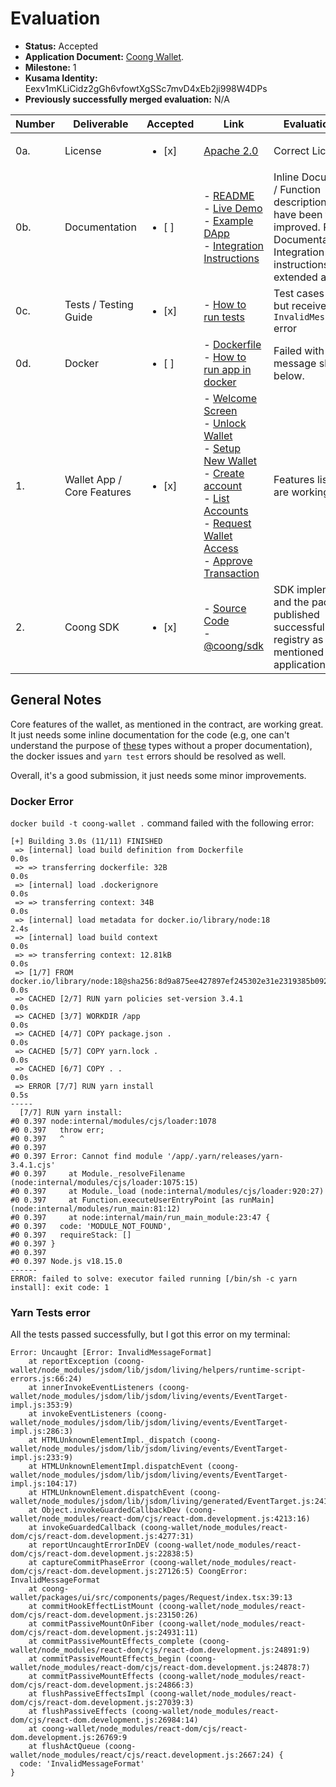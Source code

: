 # Evaluation

- **Status:** Accepted
- **Application Document:** [Coong Wallet](https://github.com/w3f/Grants-Program/blob/master/applications/coong_wallet.md). 
- **Milestone:** 1
- **Kusama Identity:** Eexv1mKLiCidz2gGh6vfowtXgSSc7mvD4xEb2ji998W4DPs
- **Previously successfully merged evaluation:** N/A

| Number | Deliverable                | Accepted               | Link                                                                                                                                                                                                                                                                                                                                                                                                                                                                                                                                                                                                                                                                                                                                                                                                                                                                                                                                                                                                                                                                 | Evaluation Notes                                                                                                                                            |
|--------|----------------------------|------------------------|----------------------------------------------------------------------------------------------------------------------------------------------------------------------------------------------------------------------------------------------------------------------------------------------------------------------------------------------------------------------------------------------------------------------------------------------------------------------------------------------------------------------------------------------------------------------------------------------------------------------------------------------------------------------------------------------------------------------------------------------------------------------------------------------------------------------------------------------------------------------------------------------------------------------------------------------------------------------------------------------------------------------------------------------------------------------|-------------------------------------------------------------------------------------------------------------------------------------------------------------|
| 0a.    | License                    | <ul><li>[x] </li></ul> | [Apache 2.0](https://github.com/CoongCrafts/coong-wallet/blob/w3f-milestone-1/LICENSE)                                                                                                                                                                                                                                                                                                                                                                                                                                                                                                                                                                                                                                                                                                                                                                                                                                                                                                                                                                               | Correct License                                                                                                                                             |
| 0b.    | Documentation              | <ul><li>[ ] </li></ul> | - [README](https://github.com/CoongCrafts/coong-wallet/blob/w3f-milestone-1/README.md)<br/> - [Live Demo](https://app.coongwallet.io/)<br/>- [Example DApp](https://coong-demo-dapp.netlify.app/)<br/>- [Integration Instructions](https://github.com/CoongCrafts/coong-wallet/blob/w3f-milestone-1/README.md#integrate-coong-wallet-into-your-dapps)                                                                                                                                                                                                                                                                                                                                                                                                                                                                                                                                                                                                                                                                                                                | Inline Documentation / Function descriptions could have been further improved. READMe Documentation and Integration instructions could be extended as well. |
| 0c.    | Tests / Testing Guide      | <ul><li>[x] </li></ul> | - [How to run tests](https://github.com/CoongCrafts/coong-wallet/tree/w3f-milestone-1#how-to-run-tests)                                                                                                                                                                                                                                                                                                                                                                                                                                                                                                                                                                                                                                                                                                                                                                                                                                                                                                                                                              | Test cases passed, but received an `InvalidMessageFormat` error                                                                                             |
| 0d.    | Docker                     | <ul><li>[ ] </li></ul> | - [Dockerfile](https://github.com/CoongCrafts/coong-wallet/blob/w3f-milestone-1/Dockerfile)<br/>- [How to run app in docker](https://github.com/CoongCrafts/coong-wallet/blob/w3f-milestone-1/README.md#run-it-on-docker)                                                                                                                                                                                                                                                                                                                                                                                                                                                                                                                                                                                                                                                                                                                                                                                                                                            | Failed with the error message shown below.                                                                                                                  |
| 1.     | Wallet App / Core Features | <ul><li>[x] </li></ul> | - [Welcome Screen](https://github.com/CoongCrafts/coong-wallet/blob/w3f-milestone-1/packages/ui/src/components/pages/Welcome.tsx)<br/>- [Unlock Wallet](https://github.com/CoongCrafts/coong-wallet/blob/w3f-milestone-1/packages/ui/src/components/pages/UnlockWallet.tsx)<br/>- [Setup New Wallet](https://github.com/CoongCrafts/coong-wallet/tree/w3f-milestone-1/packages/ui/src/components/pages/NewWallet/index.tsx)<br/>- [Create account](https://github.com/CoongCrafts/coong-wallet/blob/w3f-milestone-1/packages/ui/src/components/shared/NewAccountButton.tsx)<br/>- [List Accounts](https://github.com/CoongCrafts/coong-wallet/blob/w3f-milestone-1/packages/ui/src/components/pages/Accounts/index.tsx)<br/>- [Request Wallet Access](https://github.com/CoongCrafts/coong-wallet/blob/w3f-milestone-1/packages/ui/src/components/pages/Request/RequestAccess/index.tsx)<br/>- [Approve Transaction](https://github.com/CoongCrafts/coong-wallet/blob/w3f-milestone-1/packages/ui/src/components/pages/Request/RequestTransactionApproval/index.tsx) | Features listed here are working fine.                                                                                                                      |
| 2.     | Coong SDK                  | <ul><li>[x] </li></ul> | - [Source Code](https://github.com/CoongCrafts/coong-wallet/tree/w3f-milestone-1/packages/sdk)<br/>- [@coong/sdk](https://www.npmjs.com/package/@coong/sdk)                                                                                                                                                                                                                                                                                                                                                                                                                                                                                                                                                                                                                                                                                                                                                                                                                                                                                                          | SDK implemented and the package published successfully to npm registry as mentioned in the application                                                      |


## General Notes
Core features of the wallet, as mentioned in the contract, are working great. It just needs some inline documentation for the code (e.g, one can't understand the purpose of [these](https://github.com/CoongCrafts/coong-wallet/blob/w3f-milestone-1/packages/keyring/src/types.ts#L4) types without a proper documentation), the docker issues and `yarn test` errors should be resolved as well. 

Overall, it's a good submission, it just needs some minor improvements.
### Docker Error
`docker build -t coong-wallet .` command failed with the following error:
```console
[+] Building 3.0s (11/11) FINISHED                                                                                                                                                           
 => [internal] load build definition from Dockerfile                                                                                                                                    0.0s
 => => transferring dockerfile: 32B                                                                                                                                                     0.0s
 => [internal] load .dockerignore                                                                                                                                                       0.0s
 => => transferring context: 34B                                                                                                                                                        0.0s
 => [internal] load metadata for docker.io/library/node:18                                                                                                                              2.4s
 => [internal] load build context                                                                                                                                                       0.0s
 => => transferring context: 12.81kB                                                                                                                                                    0.0s
 => [1/7] FROM docker.io/library/node:18@sha256:8d9a875ee427897ef245302e31e2319385b092f1c3368b497e89790f240368f5                                                                        0.0s
 => CACHED [2/7] RUN yarn policies set-version 3.4.1                                                                                                                                    0.0s
 => CACHED [3/7] WORKDIR /app                                                                                                                                                           0.0s
 => CACHED [4/7] COPY package.json .                                                                                                                                                    0.0s
 => CACHED [5/7] COPY yarn.lock .                                                                                                                                                       0.0s
 => CACHED [6/7] COPY . .                                                                                                                                                               0.0s
 => ERROR [7/7] RUN yarn install                                                                                                                                                        0.5s
-----                                                                                                                                                                                      
  [7/7] RUN yarn install:                                                                                                                                                                   
#0 0.397 node:internal/modules/cjs/loader:1078                                                                                                                                               
#0 0.397   throw err;                                                                                                                                                                        
#0 0.397   ^                                                                                                                                                                                 
#0 0.397                                                                                                                                                                                     
#0 0.397 Error: Cannot find module '/app/.yarn/releases/yarn-3.4.1.cjs'
#0 0.397     at Module._resolveFilename (node:internal/modules/cjs/loader:1075:15)
#0 0.397     at Module._load (node:internal/modules/cjs/loader:920:27)
#0 0.397     at Function.executeUserEntryPoint [as runMain] (node:internal/modules/run_main:81:12)
#0 0.397     at node:internal/main/run_main_module:23:47 {
#0 0.397   code: 'MODULE_NOT_FOUND',
#0 0.397   requireStack: []
#0 0.397 }
#0 0.397 
#0 0.397 Node.js v18.15.0
------
ERROR: failed to solve: executor failed running [/bin/sh -c yarn install]: exit code: 1
```

### Yarn Tests error
All the tests passed successfully, but I got this error on my terminal:
```
Error: Uncaught [Error: InvalidMessageFormat]
    at reportException (coong-wallet/node_modules/jsdom/lib/jsdom/living/helpers/runtime-script-errors.js:66:24)
    at innerInvokeEventListeners (coong-wallet/node_modules/jsdom/lib/jsdom/living/events/EventTarget-impl.js:353:9)
    at invokeEventListeners (coong-wallet/node_modules/jsdom/lib/jsdom/living/events/EventTarget-impl.js:286:3)
    at HTMLUnknownElementImpl._dispatch (coong-wallet/node_modules/jsdom/lib/jsdom/living/events/EventTarget-impl.js:233:9)
    at HTMLUnknownElementImpl.dispatchEvent (coong-wallet/node_modules/jsdom/lib/jsdom/living/events/EventTarget-impl.js:104:17)
    at HTMLUnknownElement.dispatchEvent (coong-wallet/node_modules/jsdom/lib/jsdom/living/generated/EventTarget.js:241:34)
    at Object.invokeGuardedCallbackDev (coong-wallet/node_modules/react-dom/cjs/react-dom.development.js:4213:16)
    at invokeGuardedCallback (coong-wallet/node_modules/react-dom/cjs/react-dom.development.js:4277:31)
    at reportUncaughtErrorInDEV (coong-wallet/node_modules/react-dom/cjs/react-dom.development.js:22838:5)
    at captureCommitPhaseError (coong-wallet/node_modules/react-dom/cjs/react-dom.development.js:27126:5) CoongError: InvalidMessageFormat
    at coong-wallet/packages/ui/src/components/pages/Request/index.tsx:39:13
    at commitHookEffectListMount (coong-wallet/node_modules/react-dom/cjs/react-dom.development.js:23150:26)
    at commitPassiveMountOnFiber (coong-wallet/node_modules/react-dom/cjs/react-dom.development.js:24931:11)
    at commitPassiveMountEffects_complete (coong-wallet/node_modules/react-dom/cjs/react-dom.development.js:24891:9)
    at commitPassiveMountEffects_begin (coong-wallet/node_modules/react-dom/cjs/react-dom.development.js:24878:7)
    at commitPassiveMountEffects (coong-wallet/node_modules/react-dom/cjs/react-dom.development.js:24866:3)
    at flushPassiveEffectsImpl (coong-wallet/node_modules/react-dom/cjs/react-dom.development.js:27039:3)
    at flushPassiveEffects (coong-wallet/node_modules/react-dom/cjs/react-dom.development.js:26984:14)
    at coong-wallet/node_modules/react-dom/cjs/react-dom.development.js:26769:9
    at flushActQueue (coong-wallet/node_modules/react/cjs/react.development.js:2667:24) {
  code: 'InvalidMessageFormat'
}
```